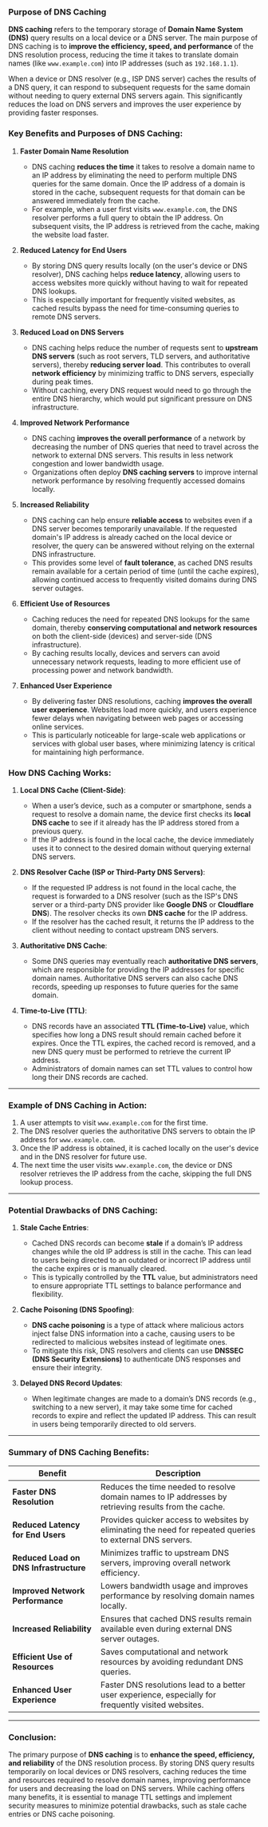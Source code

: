 ### Purpose of DNS Caching

**DNS caching** refers to the temporary storage of **Domain Name System (DNS)** query results on a local device or a DNS server. The main purpose of DNS caching is to **improve the efficiency, speed, and performance** of the DNS resolution process, reducing the time it takes to translate domain names (like `www.example.com`) into IP addresses (such as `192.168.1.1`).

When a device or DNS resolver (e.g., ISP DNS server) caches the results of a DNS query, it can respond to subsequent requests for the same domain without needing to query external DNS servers again. This significantly reduces the load on DNS servers and improves the user experience by providing faster responses.

### Key Benefits and Purposes of DNS Caching:

1. **Faster Domain Name Resolution**
   - DNS caching **reduces the time** it takes to resolve a domain name to an IP address by eliminating the need to perform multiple DNS queries for the same domain. Once the IP address of a domain is stored in the cache, subsequent requests for that domain can be answered immediately from the cache.
   - For example, when a user first visits `www.example.com`, the DNS resolver performs a full query to obtain the IP address. On subsequent visits, the IP address is retrieved from the cache, making the website load faster.

2. **Reduced Latency for End Users**
   - By storing DNS query results locally (on the user's device or DNS resolver), DNS caching helps **reduce latency**, allowing users to access websites more quickly without having to wait for repeated DNS lookups.
   - This is especially important for frequently visited websites, as cached results bypass the need for time-consuming queries to remote DNS servers.

3. **Reduced Load on DNS Servers**
   - DNS caching helps reduce the number of requests sent to **upstream DNS servers** (such as root servers, TLD servers, and authoritative servers), thereby **reducing server load**. This contributes to overall **network efficiency** by minimizing traffic to DNS servers, especially during peak times.
   - Without caching, every DNS request would need to go through the entire DNS hierarchy, which would put significant pressure on DNS infrastructure.

4. **Improved Network Performance**
   - DNS caching **improves the overall performance** of a network by decreasing the number of DNS queries that need to travel across the network to external DNS servers. This results in less network congestion and lower bandwidth usage.
   - Organizations often deploy **DNS caching servers** to improve internal network performance by resolving frequently accessed domains locally.

5. **Increased Reliability**
   - DNS caching can help ensure **reliable access** to websites even if a DNS server becomes temporarily unavailable. If the requested domain's IP address is already cached on the local device or resolver, the query can be answered without relying on the external DNS infrastructure.
   - This provides some level of **fault tolerance**, as cached DNS results remain available for a certain period of time (until the cache expires), allowing continued access to frequently visited domains during DNS server outages.

6. **Efficient Use of Resources**
   - Caching reduces the need for repeated DNS lookups for the same domain, thereby **conserving computational and network resources** on both the client-side (devices) and server-side (DNS infrastructure).
   - By caching results locally, devices and servers can avoid unnecessary network requests, leading to more efficient use of processing power and network bandwidth.

7. **Enhanced User Experience**
   - By delivering faster DNS resolutions, caching **improves the overall user experience**. Websites load more quickly, and users experience fewer delays when navigating between web pages or accessing online services.
   - This is particularly noticeable for large-scale web applications or services with global user bases, where minimizing latency is critical for maintaining high performance.

### How DNS Caching Works:

1. **Local DNS Cache (Client-Side)**:
   - When a user’s device, such as a computer or smartphone, sends a request to resolve a domain name, the device first checks its **local DNS cache** to see if it already has the IP address stored from a previous query.
   - If the IP address is found in the local cache, the device immediately uses it to connect to the desired domain without querying external DNS servers.

2. **DNS Resolver Cache (ISP or Third-Party DNS Servers)**:
   - If the requested IP address is not found in the local cache, the request is forwarded to a DNS resolver (such as the ISP's DNS server or a third-party DNS provider like **Google DNS** or **Cloudflare DNS**). The resolver checks its own **DNS cache** for the IP address.
   - If the resolver has the cached result, it returns the IP address to the client without needing to contact upstream DNS servers.

3. **Authoritative DNS Cache**:
   - Some DNS queries may eventually reach **authoritative DNS servers**, which are responsible for providing the IP addresses for specific domain names. Authoritative DNS servers can also cache DNS records, speeding up responses to future queries for the same domain.

4. **Time-to-Live (TTL)**:
   - DNS records have an associated **TTL (Time-to-Live)** value, which specifies how long a DNS result should remain cached before it expires. Once the TTL expires, the cached record is removed, and a new DNS query must be performed to retrieve the current IP address.
   - Administrators of domain names can set TTL values to control how long their DNS records are cached.

---

### Example of DNS Caching in Action:

1. A user attempts to visit `www.example.com` for the first time.
2. The DNS resolver queries the authoritative DNS servers to obtain the IP address for `www.example.com`.
3. Once the IP address is obtained, it is cached locally on the user's device and in the DNS resolver for future use.
4. The next time the user visits `www.example.com`, the device or DNS resolver retrieves the IP address from the cache, skipping the full DNS lookup process.

---

### Potential Drawbacks of DNS Caching:

1. **Stale Cache Entries**:
   - Cached DNS records can become **stale** if a domain’s IP address changes while the old IP address is still in the cache. This can lead to users being directed to an outdated or incorrect IP address until the cache expires or is manually cleared.
   - This is typically controlled by the **TTL** value, but administrators need to ensure appropriate TTL settings to balance performance and flexibility.

2. **Cache Poisoning (DNS Spoofing)**:
   - **DNS cache poisoning** is a type of attack where malicious actors inject false DNS information into a cache, causing users to be redirected to malicious websites instead of legitimate ones.
   - To mitigate this risk, DNS resolvers and clients can use **DNSSEC (DNS Security Extensions)** to authenticate DNS responses and ensure their integrity.

3. **Delayed DNS Record Updates**:
   - When legitimate changes are made to a domain’s DNS records (e.g., switching to a new server), it may take some time for cached records to expire and reflect the updated IP address. This can result in users being temporarily directed to old servers.
  
---

### Summary of DNS Caching Benefits:

| **Benefit**                            | **Description**                                                                                     |
|----------------------------------------|-----------------------------------------------------------------------------------------------------|
| **Faster DNS Resolution**              | Reduces the time needed to resolve domain names to IP addresses by retrieving results from the cache.|
| **Reduced Latency for End Users**      | Provides quicker access to websites by eliminating the need for repeated queries to external DNS servers.|
| **Reduced Load on DNS Infrastructure** | Minimizes traffic to upstream DNS servers, improving overall network efficiency.                      |
| **Improved Network Performance**       | Lowers bandwidth usage and improves performance by resolving domain names locally.                    |
| **Increased Reliability**              | Ensures that cached DNS results remain available even during external DNS server outages.             |
| **Efficient Use of Resources**         | Saves computational and network resources by avoiding redundant DNS queries.                          |
| **Enhanced User Experience**           | Faster DNS resolutions lead to a better user experience, especially for frequently visited websites.  |

---

### Conclusion:

The primary purpose of **DNS caching** is to **enhance the speed, efficiency, and reliability** of the DNS resolution process. By storing DNS query results temporarily on local devices or DNS resolvers, caching reduces the time and resources required to resolve domain names, improving performance for users and decreasing the load on DNS servers. While caching offers many benefits, it is essential to manage TTL settings and implement security measures to minimize potential drawbacks, such as stale cache entries or DNS cache poisoning.